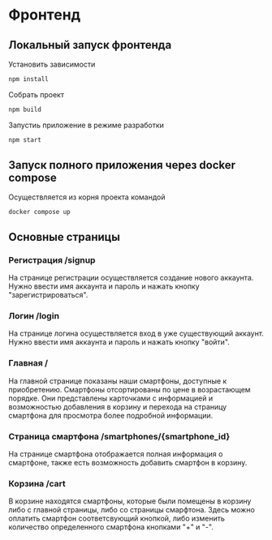 # Фронтенд

## Локальный запуск фронтенда
Установить зависимости
```bash
npm install
```
Собрать проект
```bash
npm build
```
Запустиь приложение в режиме разработки
```bash
npm start
```
## Запуск полного приложения через docker compose
Осуществляется из корня проекта командой
```
docker compose up
```
## Основные страницы

### Регистрация /signup

На странице регистрации осуществляется создание нового аккаунта. Нужно ввести имя аккаунта и пароль и нажать кнопку "зарегистрироваться".

### Логин /login

На странице логина осуществляется вход в уже существующий аккаунт. Нужно ввести имя аккаунта и пароль и нажать кнопку "войти".

### Главная /

На главной странице показаны наши смартфоны, доступные к приобретению. Смартфоны отсортированы по цене в возрастающем порядке. Они представлены карточками с информацией и возможностью добавления в корзину и перехода на страницу смартфона для просмотра более подробной информации.

### Страница смартфона /smartphones/{smartphone_id}

На странице смартфона отображается полная информация о смартфоне, также есть возможность добавить смартфон в корзину.

### Корзина /cart

В корзине находятся смартфоны, которые были помещены в корзину либо с главной страницы, либо со страницы смарфтона. Здесь можно оплатить смартфон соответсвующий кнопкой, либо изменить количество определенного смартфона кнопками "+" и "-".